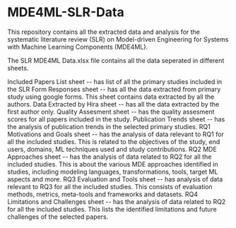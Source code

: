 # MDE4ML-SLR-Data
This repository contains all the extracted data and analysis for the systematic literature review (SLR) on Model-driven Engineering for Systems with Machine Learning Components (MDE4ML).

The SLR MDE4ML Data.xlsx file contains all the data seperated in different sheets.

Included Papers List sheet -- has list of all the primary studies included in the SLR
Form Responses sheet -- has all the data extracted from primary study using google forms. This sheet contains data extracted by all the authors.
Data Extracted by Hira sheet -- has all the data extracted by the first author only.
Quality Assesment sheet -- has the quality assesment scores for all papers included in the study.
Publication Trends sheet -- has the analysis of publication trends in the selected primary studies.
RQ1 Motivations and Goals sheet -- has the analysis of data relevant to RQ1 for all the included studies. This is related to the objectives of the study, end users, domains, ML techniques used and study contributions.
RQ2 MDE Approaches sheet -- has the analysis of data related to RQ2 for all the included studies. This is about the various MDE approaches identified in studies, including modeling languages, transformations, tools, target ML aspects and more.
RQ3 Evaluation and Tools sheet -- has analysis of data relevant to RQ3 for all the included studies. This consists of evaluation methods, metrics, meta-tools and frameworks and datasets.
RQ4 Limitations and Challenges sheet -- has the analysis of data related to RQ2 for all the included studies. This lists the identified limitations and future challenges of the selected papers.
